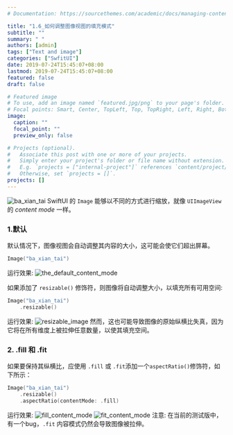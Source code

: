 ```yaml
---
# Documentation: https://sourcethemes.com/academic/docs/managing-content/

title: "1.6_如何调整图像视图的填充模式"
subtitle: ""
summary: " "
authors: [admin]
tags: ["Text and image"]
categories: ["SwfitUI"]
date: 2019-07-24T15:45:07+08:00
lastmod: 2019-07-24T15:45:07+08:00
featured: false
draft: false

# Featured image
# To use, add an image named `featured.jpg/png` to your page's folder.
# Focal points: Smart, Center, TopLeft, Top, TopRight, Left, Right, BottomLeft, Bottom, BottomRight.
image:
  caption: ""
  focal_point: ""
  preview_only: false

# Projects (optional).
#   Associate this post with one or more of your projects.
#   Simply enter your project's folder or file name without extension.
#   E.g. `projects = ["internal-project"]` references `content/project/deep-learning/index.md`.
#   Otherwise, set `projects = []`.
projects: []
---
```


![ba_xian_tai](img/ba_xian_tai.png)
SwiftUI 的 `Image` 能够以不同的方式进行缩放，就像 `UIImageView` 的 _content mode_ 一样。

### 1.默认
默认情况下，图像视图会自动调整其内容的大小，这可能会使它们超出屏幕。
```swift
Image("ba_xian_tai")
```
运行效果:
![the_default_content_mode](img/the_default_content_mode.png "default content mode")

如果添加了 `resizable()` 修饰符，则图像将自动调整大小，以填充所有可用空间: 
```swift
Image("ba_xian_tai")
    .resizable()
```
运行效果:
![resizable_image](img/resizable_image.png "resizable image")
然而，这也可能导致图像的原始纵横比失真，因为它将在所有维度上被拉伸任意数量，以使其填充空间。

### 2. .fill 和 .fit
如果要保持其纵横比，应使用 `.fill` 或 `.fit`添加一个`aspectRatio()`修饰符，如下所示：
```swift
Image("ba_xian_tai")
    .resizable()
    .aspectRatio(contentMode: .fill)
```
运行效果:
![fill_content_mode](img/fill_content_mode.png "content mode = .fill")
![fit_content_mode](img/fit_content_mode.png "content mode = .fit")
注意: 在当前的测试版中，有一个bug，`.fit` 内容模式仍然会导致图像被拉伸。